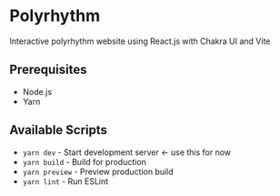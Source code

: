 # Polyrhythm
Interactive polyrhythm website using React.js with Chakra UI and Vite

## Prerequisites
- Node.js 
- Yarn 

## Available Scripts
- `yarn dev` - Start development server $\leftarrow$ use this for now
- `yarn build` - Build for production
- `yarn preview` - Preview production build
- `yarn lint` - Run ESLint
